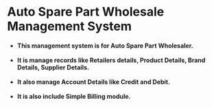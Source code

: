 <h1> Auto Spare Part Wholesale Management System</h1>
       <h4>
            <ul>
                <li>This management system is for Auto Spare Part Wholesaler.</li> <br />
                <li>It is manage records like Retailers details, Product Details, Brand Details, Supplier Details.</li><br />
                <li>It also manage Account Details like Credit and Debit.</li><br />
                <li>It is also include Simple Billing module.</li>
             </ul>
       </h4>
